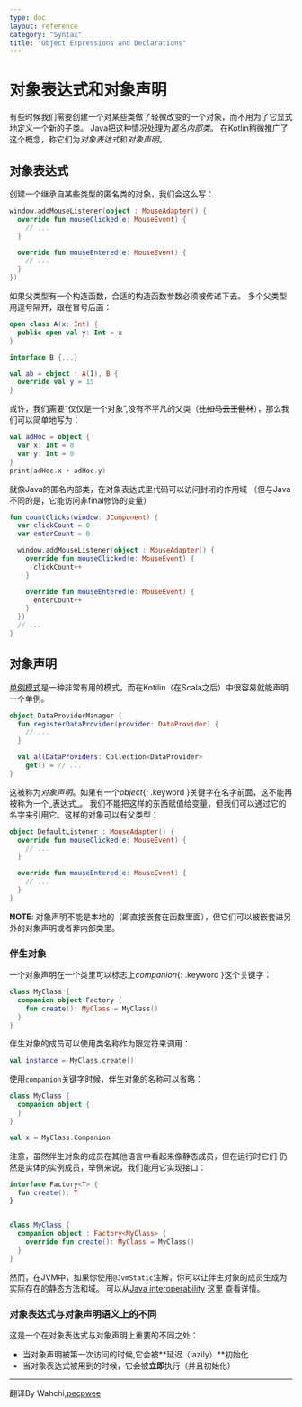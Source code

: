 ```yaml
---
type: doc
layout: reference
category: "Syntax"
title: "Object Expressions and Declarations"
---
```


# 对象表达式和对象声明

有些时候我们需要创建一个对某些类做了轻微改变的一个对象，而不用为了它显式地定义一个新的子类。
Java把这种情况处理为*匿名内部类*。
在Kotlin稍微推广了这个概念，称它们为*对象表达式*和*对象声明*。

## 对象表达式

创建一个继承自某些类型的匿名类的对象，我们会这么写：

``` kotlin
window.addMouseListener(object : MouseAdapter() {
  override fun mouseClicked(e: MouseEvent) {
    // ...
  }

  override fun mouseEntered(e: MouseEvent) {
    // ...
  }
})
```

如果父类型有一个构造函数，合适的构造函数参数必须被传递下去。
多个父类型用逗号隔开，跟在冒号后面：


``` kotlin
open class A(x: Int) {
  public open val y: Int = x
}

interface B {...}

val ab = object : A(1), B {
  override val y = 15
}
```

或许，我们需要“仅仅是一个对象”,没有不平凡的父类（~~比如马云王健林~~），那么我们可以简单地写为：

``` kotlin
val adHoc = object {
  var x: Int = 0
  var y: Int = 0
}
print(adHoc.x + adHoc.y)
```

就像Java的匿名内部类，在对象表达式里代码可以访问封闭的作用域
（但与Java不同的是，它能访问非final修饰的变量）

``` kotlin
fun countClicks(window: JComponent) {
  var clickCount = 0
  var enterCount = 0

  window.addMouseListener(object : MouseAdapter() {
    override fun mouseClicked(e: MouseEvent) {
      clickCount++
    }

    override fun mouseEntered(e: MouseEvent) {
      enterCount++
    }
  })
  // ...
}
```

## 对象声明

[单例模式](http://en.wikipedia.org/wiki/Singleton_pattern)是一种非常有用的模式，而在Kotilin（在Scala之后）中很容易就能声明一个单例。

``` kotlin
object DataProviderManager {
  fun registerDataProvider(provider: DataProvider) {
    // ...
  }

  val allDataProviders: Collection<DataProvider>
    get() = // ...
}
```

这被称为*对象声明*。如果有一个*object*{: .keyword }关键字在名字前面，这不能再被称为一个_表达式_。
我们不能把这样的东西赋值给变量，但我们可以通过它的名字来引用它。这样的对象可以有父类型：

``` kotlin
object DefaultListener : MouseAdapter() {
  override fun mouseClicked(e: MouseEvent) {
    // ...
  }

  override fun mouseEntered(e: MouseEvent) {
    // ...
  }
}
```

**NOTE**: 对象声明不能是本地的（即直接嵌套在函数里面），但它们可以被嵌套进另外的对象声明或者非内部类里。


### 伴生对象

一个对象声明在一个类里可以标志上*companion*{: .keyword }这个关键字：

``` kotlin
class MyClass {
  companion object Factory {
    fun create(): MyClass = MyClass()
  }
}
```

伴生对象的成员可以使用类名称作为限定符来调用：

``` kotlin
val instance = MyClass.create()
```

使用`companion`关键字时候，伴生对象的名称可以省略：

``` kotlin
class MyClass {
  companion object {
  }
}

val x = MyClass.Companion
```

注意，虽然伴生对象的成员在其他语言中看起来像静态成员，但在运行时它们
仍然是实体的实例成员，举例来说，我们能用它实现接口：

``` kotlin
interface Factory<T> {
  fun create(): T
}


class MyClass {
  companion object : Factory<MyClass> {
    override fun create(): MyClass = MyClass()
  }
}
```

然而，在JVM中，如果你使用`@JvmStatic`注解，你可以让伴生对象的成员生成为实际存在的静态方法和域。
可以从[Java interoperability](java-interop.html#static-methods-and-fields) 这里
查看详情。


### 对象表达式与对象声明语义上的不同

这是一个在对象表达式与对象声明上重要的不同之处：

* 当对象声明被第一次访问的时候,它会被**延迟（lazily）**初始化
* 当对象表达式被用到的时候，它会被**立即**执行（并且初始化）



--- 

翻译By Wahchi,[pecpwee](https://github.com/pecpwee)


